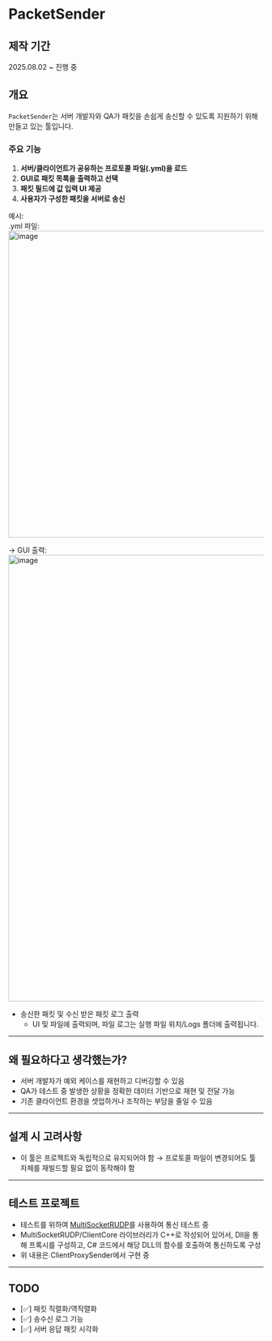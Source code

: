 # PacketSender

## 제작 기간
2025.08.02 ~ 진행 중

## 개요

`PacketSender`는 서버 개발자와 QA가 패킷을 손쉽게 송신할 수 있도록 지원하기 위해 만들고 있는 툴입니다.

### 주요 기능
1. **서버/클라이언트가 공유하는 프로토콜 파일(.yml)을 로드**
2. **GUI로 패킷 목록을 출력하고 선택**
3. **패킷 필드에 값 입력 UI 제공**
4. **사용자가 구성한 패킷을 서버로 송신**


예시:  
.yml 파일:   
<img width="726" height="606" alt="image" src="https://github.com/user-attachments/assets/5fed87e0-d3ae-40a8-9bf2-234f459f40ce" />

→ GUI 출력:
<img width="1171" height="882" alt="image" src="https://github.com/user-attachments/assets/a17b2439-b516-4adf-9be6-e3ea3ff712dc" />

- 송신한 패킷 및 수신 받은 패킷 로그 출력
  - UI 및 파일에 출력되며, 파일 로그는 실행 파일 위치/Logs 폴더에 출력됩니다.

---

## 왜 필요하다고 생각했는가?

- 서버 개발자가 예외 케이스를 재현하고 디버깅할 수 있음
- QA가 테스트 중 발생한 상황을 정확한 데이터 기반으로 재현 및 전달 가능
- 기존 클라이언트 환경을 셋업하거나 조작하는 부담을 줄일 수 있음

---

## 설계 시 고려사항

- 이 툴은 프로젝트와 독립적으로 유지되어야 함
  → 프로토콜 파일이 변경되어도 툴 자체를 재빌드할 필요 없이 동작해야 함

---

## 테스트 프로젝트

- 테스트를 위하여 [MultiSocketRUDP](https://github.com/m5623skhj/MultiSocketRUDP)를 사용하여 통신 테스트 중
- MultiSocketRUDP/ClientCore 라이브러리가 C++로 작성되어 있어서, Dll을 통해 프록시를 구성하고, C# 코드에서 해당 DLL의 함수를 호출하여 통신하도록 구성
- 위 내용은 ClientProxySender에서 구현 중

---

## TODO

- [✅] 패킷 직렬화/역직렬화 
- [✅] 송수신 로그 기능  
- [✅] 서버 응답 패킷 시각화  
